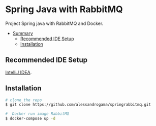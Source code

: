 #  Spring Java with RabbitMQ
Project Spring java with RabbitMQ and Docker.

- [Summary](#overview)
  - [Recommended IDE Setup](#recommended-ide-setup)
  - [Installation](#installation)

## Recommended IDE Setup

[IntelliJ IDEA](https://www.jetbrains.com/pt-br/idea/download/#section=windows).

## Installation

``` bash
# clone the repo
$ git clone https://github.com/alessandrogama/springrabbitmq.git

#  Docker run image RabbitMQ
$ docker-compose up -d
```
